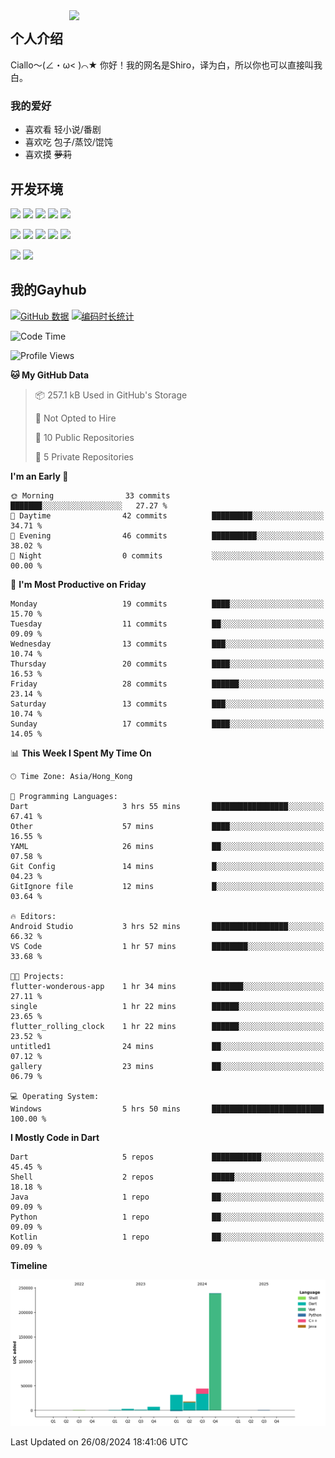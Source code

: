 <img align='right' src='https://img2.moeblog.vip/images/eCva.png' width='410px'>

## 个人介绍
Ciallo～(∠・ω< )⌒★ 你好！我的网名是Shiro，译为白，所以你也可以直接叫我白。

### 我的爱好

* 喜欢看 轻小说/番剧
* 喜欢吃 包子/蒸饺/馄饨
* 喜欢摸 ~~萝莉~~

## 开发环境
[![](https://img.shields.io/badge/Windows-11-blue?style=flat-square&logo=windows&logoColor=white)](https://www.microsoft.com/windows/get-windows-11)
[![](https://img.shields.io/badge/Macos-Sonoma-black?style=flat-square&logo=apple&logoColor=white)](https://www.apple.com/hk/en/macos/sonoma/)
[![](https://img.shields.io/badge/Debian-12-d0024d?style=flat-square&logo=debian&logoColor=white)](https://www.debian.org/)
[![](https://img.shields.io/badge/AlmaLinux-9-0f4266?style=flat-square&logo=almalinux&logoColor=white)](https://almalinux.org/)
[![](https://img.shields.io/badge/Windows%20Server-2012-blue?style=flat-square&logo=windows&logoColor=white)](https://www.microsoft.com/windows-server)

[![](https://img.shields.io/badge/Vivobook-PRO_16-f45a00?style=flat-square&logo=RepublicofGamers&logoColor=white)](https://www.asus.com.cn/laptops/for-creators/vivobook/vivobook-pro-16-oled-k6602/)
[![](https://img.shields.io/badge/Mac_Studio-M1_Max-black?style=flat-square&logo=apple&logoColor=white)](https://www.apple.com/hk/en/mac-studio/)
[![](https://img.shields.io/badge/Mi-MIX4-f45a00?style=flat-square&logo=xiaomi&logoColor=white)](https://www.mi.com/)
[![](https://img.shields.io/badge/SONY-WF1000XM4-f3c74a?style=flat-square)](https://www.sony.com.hk/zh/headphones/products/wf-1000xm4)
[![](https://img.shields.io/badge/Yubikey-5_NFC-9bc930?style=flat-square&logo=yubico&logoColor=9bc930)](https://www.yubico.com/hk/product/yubikey-5-nfc/)

[![](https://img.shields.io/badge/IDE-Visual_Studio_Code-blue?style=flat-square&logo=visual-studio-code&logoColor=white)](https://code.visualstudio.com/)
[![](https://img.shields.io/badge/IDE-JetBrains-black?style=flat-square&logo=jetbrains&logoColor=white)](https://code.visualstudio.com/)
## 我的Gayhub
[![GitHub 数据](https://github-readme-stats.vercel.app/api?username=verymoe)]()
[![编码时长统计](https://github-readme-stats.vercel.app/api/wakatime?username=shiro)]()

<!--START_SECTION:waka-->
![Code Time](http://img.shields.io/badge/Code%20Time-334%20hrs%2040%20mins-blue)

![Profile Views](http://img.shields.io/badge/Profile%20Views-0-blue)

**🐱 My GitHub Data** 

> 📦 257.1 kB Used in GitHub's Storage 
 > 
> 🚫 Not Opted to Hire
 > 
> 📜 10 Public Repositories 
 > 
> 🔑 5 Private Repositories 
 > 
**I'm an Early 🐤** 

```text
🌞 Morning                33 commits          ███████░░░░░░░░░░░░░░░░░░   27.27 % 
🌆 Daytime                42 commits          █████████░░░░░░░░░░░░░░░░   34.71 % 
🌃 Evening                46 commits          ██████████░░░░░░░░░░░░░░░   38.02 % 
🌙 Night                  0 commits           ░░░░░░░░░░░░░░░░░░░░░░░░░   00.00 % 
```
📅 **I'm Most Productive on Friday** 

```text
Monday                   19 commits          ████░░░░░░░░░░░░░░░░░░░░░   15.70 % 
Tuesday                  11 commits          ██░░░░░░░░░░░░░░░░░░░░░░░   09.09 % 
Wednesday                13 commits          ███░░░░░░░░░░░░░░░░░░░░░░   10.74 % 
Thursday                 20 commits          ████░░░░░░░░░░░░░░░░░░░░░   16.53 % 
Friday                   28 commits          ██████░░░░░░░░░░░░░░░░░░░   23.14 % 
Saturday                 13 commits          ███░░░░░░░░░░░░░░░░░░░░░░   10.74 % 
Sunday                   17 commits          ████░░░░░░░░░░░░░░░░░░░░░   14.05 % 
```


📊 **This Week I Spent My Time On** 

```text
🕑︎ Time Zone: Asia/Hong_Kong

💬 Programming Languages: 
Dart                     3 hrs 55 mins       █████████████████░░░░░░░░   67.41 % 
Other                    57 mins             ████░░░░░░░░░░░░░░░░░░░░░   16.55 % 
YAML                     26 mins             ██░░░░░░░░░░░░░░░░░░░░░░░   07.58 % 
Git Config               14 mins             █░░░░░░░░░░░░░░░░░░░░░░░░   04.23 % 
GitIgnore file           12 mins             █░░░░░░░░░░░░░░░░░░░░░░░░   03.64 % 

🔥 Editors: 
Android Studio           3 hrs 52 mins       █████████████████░░░░░░░░   66.32 % 
VS Code                  1 hr 57 mins        ████████░░░░░░░░░░░░░░░░░   33.68 % 

🐱‍💻 Projects: 
flutter-wonderous-app    1 hr 34 mins        ███████░░░░░░░░░░░░░░░░░░   27.11 % 
single                   1 hr 22 mins        ██████░░░░░░░░░░░░░░░░░░░   23.65 % 
flutter_rolling_clock    1 hr 22 mins        ██████░░░░░░░░░░░░░░░░░░░   23.52 % 
untitled1                24 mins             ██░░░░░░░░░░░░░░░░░░░░░░░   07.12 % 
gallery                  23 mins             ██░░░░░░░░░░░░░░░░░░░░░░░   06.79 % 

💻 Operating System: 
Windows                  5 hrs 50 mins       █████████████████████████   100.00 % 
```

**I Mostly Code in Dart** 

```text
Dart                     5 repos             ███████████░░░░░░░░░░░░░░   45.45 % 
Shell                    2 repos             █████░░░░░░░░░░░░░░░░░░░░   18.18 % 
Java                     1 repo              ██░░░░░░░░░░░░░░░░░░░░░░░   09.09 % 
Python                   1 repo              ██░░░░░░░░░░░░░░░░░░░░░░░   09.09 % 
Kotlin                   1 repo              ██░░░░░░░░░░░░░░░░░░░░░░░   09.09 % 
```



**Timeline**

![Lines of Code chart](https://raw.githubusercontent.com/verymoe/verymoe/main/assets/bar_graph.png)


 Last Updated on 26/08/2024 18:41:06 UTC
<!--END_SECTION:waka-->
